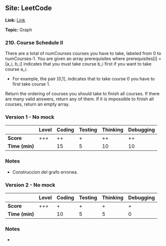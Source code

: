 ## Site: LeetCode

**Link:** [Link](https://leetcode.com/problems/course-schedule-ii/description/)

**Topic:** Graph

### 210. Course Schedule II

There are a total of numCourses courses you have to take, labeled from 0 to numCourses-1.
You are given an array prerequisites where prerequisites[i] = [a_i, b_i] indicates that you must take course b_i first if you want to take course a_i.

 - For example, the pair [0,1], indicates that to take course 0 you have to first take course 1.

 Return the ordering of courses you should take to finish all courses. If there are many
 valid answers, return any of them. If it is impossible to finish all courses, return an empty array.

### Version 1 - No mock

|           | Level | Coding | Testing | Thinking | Debugging  |
|-----------|-------|--------|---------|----------|------------|
| **Score** | +++   |  ++    |  +     |   ++   |    ++       |
| **Time (min)** | | 15 | 5 | 10 | 10 |

### Notes
- Construccion del grafo erronea.


### Version 2 - No mock

|           | Level | Coding | Testing | Thinking | Debugging  |
|-----------|-------|--------|---------|----------|------------|
| **Score** | +++   | +     |  +    |   +   |    +       |
| **Time (min)** | | 10 | 5 | 5  | 0  |

### Notes
- 